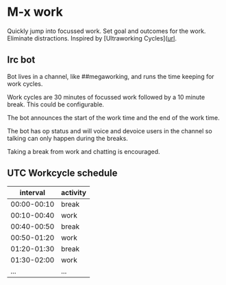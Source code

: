 M-x work
========

Quickly jump into focussed work. Set goal and outcomes for the
work. Eliminate distractions.  Inspired by [Ultraworking Cycles]([url](https://www.ultraworking.com/cycles).

## Irc bot

Bot lives in a channel, like ##megaworking, and runs the time keeping
for work cycles.

Work cycles are 30 minutes of focussed work followed by a 10 minute
break.  This could be configurable.

The bot announces the start of the work time and the end of the work time.

The bot has op status and will voice and devoice users in the channel
so talking can only happen during the breaks.

Taking a break from work and chatting is encouraged.

## UTC Workcycle schedule 

interval | activity
---|---
00:00-00:10 | break
00:10-00:40 | work
00:40-00:50 | break
00:50-01:20 | work
01:20-01:30 | break
01:30-02:00 | work
...|...

